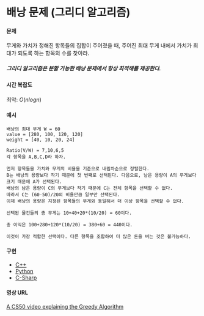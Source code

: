 # 배낭 문제 (그리디 알고리즘)

#### 문제

무게와 가치가 정해진 항목들의 집합이 주어졌을 때, 주어진 최대 무게 내에서 가치가 최대가 되도록 하는 항목의 수를 찾아라.

##### 그리디 알고리즘은 분할 가능한 배낭 문제에서 항상 최적해를 제공한다.

#### 시간 복잡도

최악: $O(nlog n)$

#### 예시 

```
배낭의 최대 무게 W = 60
value = [280, 100, 120, 120]  
weight = [40, 10, 20, 24]

Ratio(V/W) = 7,10,6,5
각 항목을 A,B,C,D라 하자.

먼저 항목들을 가치와 무게의 비율을 기준으로 내림차순으로 정렬한다. 
B는 배낭의 용량보다 작기 때문에 첫 번째로 선택된다. 다음으로, 남은 용량이 A의 무게보다 크기 때문에 A가 선택된다. 
배낭의 남은 용량이 C의 무게보다 작기 때문에 C는 전체 항목을 선택할 수 없다.
따라서 C는 (60-50)/20의 비율만큼 일부만 선택된다.
이제 배낭의 용량은 지정된 항목들의 무게와 동일해서 더 이상 항목을 선택할 수 없다.

선택된 물건들의 총 무게는 10+40+20*(10/20) = 60이다.

총 이익은 100+280+120*(10/20) = 380+60 = 440이다.

이것이 가장 적합한 선택이다. 다른 항목을 조합하여 더 많은 돈을 버는 것은 불가능하다.
```

#### 구현

- [C++](https://github.com/CloudArmor/C-Plus-Plus/blob/master/greedy_algorithms/knapsack.cpp)
- [Python](https://github.com/CloudArmor/PyAlgorithms/tree/master/knapsack)
- [C-Sharp](https://github.com/CloudArmor/C-Sharp/tree/master/Algorithms/Knapsack)

#### 영상 URL

[A CS50 video explaining the Greedy Algorithm](https://www.youtube.com/watch?v=Ou9OA0yQCYA)
